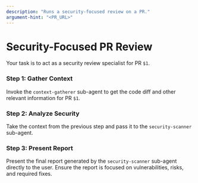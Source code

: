 ```yaml
---
description: "Runs a security-focused review on a PR."
argument-hint: "<PR_URL>"
---
```


# Security-Focused PR Review

Your task is to act as a security review specialist for PR `$1`.

### Step 1: Gather Context
Invoke the `context-gatherer` sub-agent to get the code diff and other relevant information for PR `$1`.

### Step 2: Analyze Security
Take the context from the previous step and pass it to the `security-scanner` sub-agent.

### Step 3: Present Report
Present the final report generated by the `security-scanner` sub-agent directly to the user. Ensure the report is focused on vulnerabilities, risks, and required fixes.
